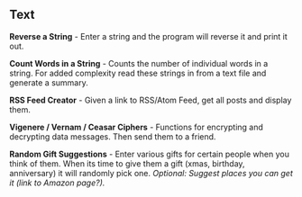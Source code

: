Text
---------

**Reverse a String** - Enter a string and the program will reverse it and print it out.

**Count Words in a String** - Counts the number of individual words in a string. For added complexity read these strings in from a text file and generate a summary.

**RSS Feed Creator** - Given a link to RSS/Atom Feed, get all posts and display them.

**Vigenere / Vernam / Ceasar Ciphers** - Functions for encrypting and decrypting data messages. Then send them to a friend.

**Random Gift Suggestions** - Enter various gifts for certain people when you think of them. When its time to give them a gift (xmas, birthday, anniversary) it will randomly pick one. *Optional: Suggest places you can get it (link to Amazon page?).*

